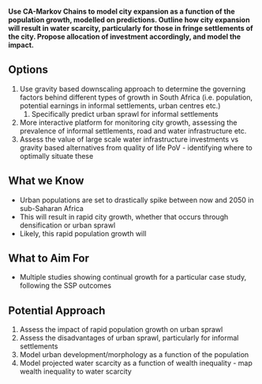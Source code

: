 
**Use CA-Markov Chains to model city expansion as a function of the population growth, modelled on predictions. Outline how city expansion will result in water scarcity, particularly for those in fringe settlements of the city. Propose allocation of investment accordingly, and model the impact.**

## Options

1. Use gravity based downscaling approach to determine the governing factors behind different types of growth in South Africa (i.e. population, potential earnings in informal settlements, urban centres etc.)
	1. Specifically predict urban sprawl for informal settlements
2. More interactive platform for monitoring city growth, assessing the prevalence of informal settlements, road and water infrastructure etc.
3. Assess the value of large scale water infrastructure investments vs gravity based alternatives from quality of life PoV - identifying where to optimally situate these

## What we Know

- Urban populations are set to drastically spike between now and 2050 in sub-Saharan Africa
- This will result in rapid city growth, whether that occurs through densification or urban sprawl
- Likely, this rapid population growth will 

## What to Aim For

- Multiple studies showing continual growth for a particular case study, following the SSP outcomes

## Potential Approach

1. Assess the impact of rapid population growth on urban sprawl
2. Assess the disadvantages of urban sprawl, particularly for informal settlements
3. Model urban development/morphology as a function of the population
4. Model projected water scarcity as a function of wealth inequality - map wealth inequality to water scarcity